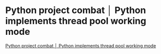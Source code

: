 # Python project combat │ Python implements thread pool working mode
[Python project combat │ Python implements thread pool working mode](https://aiwithcloud.com/2022/09/19/python_project_combat_%e2%94%82_python_implements_thread_pool_working_mode/)